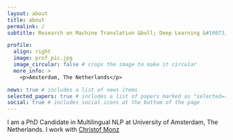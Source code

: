 ```yaml
---
layout: about
title: about
permalink: /
subtitle: Research on Machine Translation &bull; Deep Learning &#10073; Multilingual NLP @ <a href='https://ivi.uva.nl/research/language-technology-lab-ltl.html'>University of Amsterdam</a>.

profile:
  align: right
  image: prof_pic.jpg
  image_circular: false # crops the image to make it circular
  more_info: >
    <p>Amsterdam, The Netherlands</p>

news: true # includes a list of news items
selected_papers: true # includes a list of papers marked as "selected={true}"
social: true # includes social icons at the bottom of the page
---
```


I am a PhD Candidate in Multilingual NLP at University of Amsterdam, The Netherlands. I work with <a href='https://ivi.uva.nl/research/language-technology-lab-ltl.html'>Christof Monz</a>
